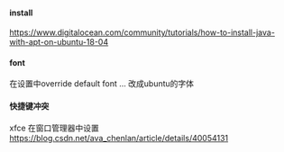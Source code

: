 #### install
https://www.digitalocean.com/community/tutorials/how-to-install-java-with-apt-on-ubuntu-18-04
#### font
在设置中override default font ... 改成ubuntu的字体
#### 快捷键冲突
xfce 在窗口管理器中设置
https://blog.csdn.net/ava_chenlan/article/details/40054131
